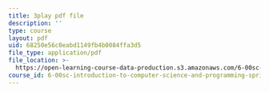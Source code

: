 ```yaml
---
title: 3play pdf file
description: ''
type: course
layout: pdf
uid: 68250e56c0eabd1149fb4b0084ffa3d5
file_type: application/pdf
file_location: >-
  https://open-learning-course-data-production.s3.amazonaws.com/6-00sc-introduction-to-computer-science-and-programming-spring-2011/68250e56c0eabd1149fb4b0084ffa3d5_GmkRmETGghw.pdf
course_id: 6-00sc-introduction-to-computer-science-and-programming-spring-2011
---
```

